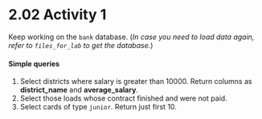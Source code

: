 # 2.02 Activity 1

Keep working on the `bank` database. (_In case you need to load data again, refer to `files_for_lab` to get the database._)

#### Simple queries

1. Select districts where salary is greater than 10000. Return columns as **district_name** and **average_salary**.
2. Select those loads whose contract finished and were not paid.
3. Select cards of type `junior`. Return just first 10.
